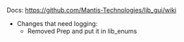 Docs: https://github.com/Mantis-Technologies/lib_gui/wiki
* Changes that need logging:
	* Removed Prep and put it in lib_enums
